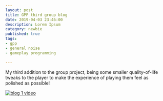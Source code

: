 ```yaml
---
layout: post
title: GPP third group blog
date: 2019-04-03 23:46:00
description: Lorem Ipsum
category: newbie
published: true
tags: 
- gpp
- general noise
- gameplay programming

---
```

My third addition to the group project, being some smaller quality-of-life tweaks to the player to make the experience of playing them feel as polished as possible!

[![blog 1 video](http://img.youtube.com/vi/g5zNsRblmcs/0.jpg)](https://youtu.be/nNd_xXfGft8 "GPP Group 3")
